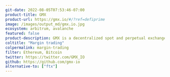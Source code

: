 ```yaml
---
git-date: 2022-08-05T07:53:46-07:00
product-title: GMX
product-url: https://gmx.io/#/?ref=defiprime
image: /images/output_md/gmx.io.jpg
ecosystem: arbitrum, avalanche
featured: false
product-description: GMX is a decentralized spot and perpetual exchange that supports low swap fees and zero price impact trades and let you trade top cryptocurrencies with up to 30x leverage directly from your wallet.
coltitle: "Margin trading"
colpermalink: margin-trading
filter: Ethereum, Bitcoin
twitter: https://twitter.com/GMX_IO
github: https://github.com/gmx-io
alternative-to: ["ftx"]
---
```

